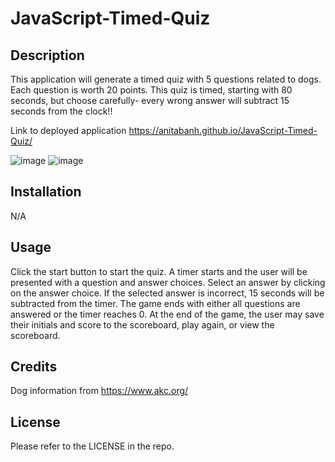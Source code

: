 # JavaScript-Timed-Quiz

## Description
This application will generate a timed quiz with 5 questions related to dogs.
Each question is worth 20 points.
This quiz is timed, starting with 80 seconds, but choose carefully- every wrong answer will subtract 15 seconds from the clock!!

 Link to deployed application
 https://anitabanh.github.io/JavaScript-Timed-Quiz/
 
 ![image](https://user-images.githubusercontent.com/120350675/211727170-90a486ce-0693-44a1-80e2-f93d743f8b42.png)
 ![image](https://user-images.githubusercontent.com/120350675/211727214-31a74490-808a-4d9a-bae6-8437b352c328.png)

## Installation
N/A

## Usage
Click the start button to start the quiz.
A timer starts and the user will be presented with a question and answer choices.
Select an answer by clicking on the answer choice. If the selected answer is incorrect, 15 seconds will be subtracted from the timer.
The game ends with either all questions are answered or the timer reaches 0.
At the end of the game, the user may save their initials and score to the scoreboard, play again, or view the scoreboard.

## Credits
Dog information from https://www.akc.org/

## License
Please refer to the LICENSE in the repo.
